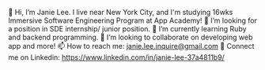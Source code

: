  👋 Hi, I’m Janie Lee. I live near New York City, and I'm studying 16wks Immersive Software Engineering Program at App Academy!
 👀 I’m looking for a position in SDE internship/ junior position.
 🌱 I’m currently learning Ruby and backend programming.
 💞️ I’m looking to collaborate on developing web app and more!
 📫 How to reach me: janie.lee.inquire@gmail.com
 💼 Connect me on Linkedin: https://www.linkedin.com/in/janie-lee-37a4811b9/

